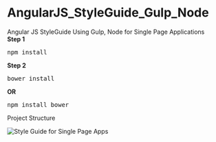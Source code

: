 # AngularJS_StyleGuide_Gulp_Node
Angular JS StyleGuide Using Gulp, Node for Single Page Applications<br/>
<b>Step 1</b>
<pre>
npm install
</pre>
<b>Step 2</b>
<pre>
bower install
</pre>
<b>OR</b>
<pre>
npm install bower
</pre>
<p>Project Structure</p>
<img src="https://github.com/subrahmanyampoluru/AngularJS_StyleGuide_Gulp_Node/blob/master/app/images/styleguide.png" alt="Style Guide for Single Page Apps"/>
